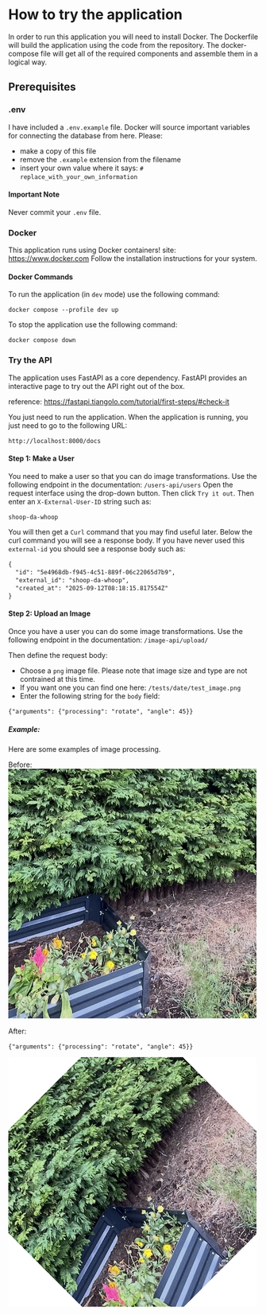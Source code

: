 # How to try the application

In order to run this application you will need to install Docker.
The Dockerfile will build the application using the code from the repository.
The docker-compose file will get all of the required components and assemble them in a logical way.

## Prerequisites

### .env
I have included a `.env.example` file. Docker will source important variables for connecting the database from here.
Please:
- make a copy of this file
- remove the `.example` extension from the filename
- insert your own value where it says: `# replace_with_your_own_information`

#### Important Note
Never commit your `.env` file.

### Docker
This application runs using Docker containers!
site: https://www.docker.com
Follow the installation instructions for your system.

#### Docker Commands
To run the application (in `dev` mode) use the following command:
```
docker compose --profile dev up
```
To stop the application use the following command:
```
docker compose down
```


### Try the API
The application uses FastAPI as a core dependency.
FastAPI provides an interactive page to try out the API right out of the box.

reference: https://fastapi.tiangolo.com/tutorial/first-steps/#check-it

You just need to run the application.
When the application is running, you just need to go to the following URL:
```
http://localhost:8000/docs
```

#### Step 1: Make a User

You need to make a user so that you can do image transformations.
Use the following endpoint in the documentation:
`/users-api/users`
Open the request interface using the drop-down button.
Then click `Try it out`.
Then enter an `X-External-User-ID` string such as:
```terminaloutput
shoop-da-whoop
```
You will then get a `Curl` command that you may find useful later.
Below the curl command you will see a response body.
If you have never used this `external-id` you should see a response body such as:
```terminaloutput
{
  "id": "5e4968db-f945-4c51-889f-06c22065d7b9",
  "external_id": "shoop-da-whoop",
  "created_at": "2025-09-12T08:18:15.817554Z"
}
```

#### Step 2: Upload an Image

Once you have a user you can do some image transformations.
Use the following endpoint in the documentation:
`/image-api/upload/`

Then define the request body:
- Choose a `png` image file. Please note that image size and type are not contrained at this time.
- If you want one you can find one here: `/tests/date/test_image.png`
- Enter the following string for the `body` field:
```terminaloutput
{"arguments": {"processing": "rotate", "angle": 45}}
```

##### Example:

Here are some examples of image processing.

Before:
![Screenshot 2025-09-11 at 19.02.57.png](../assets/images/Screenshot%202025-09-11%20at%2019.02.57.png)

After:
```terminaloutput
{"arguments": {"processing": "rotate", "angle": 45}}
```
![e253d013-5796-4099-abcf-f20bcf368d78.png](../assets/images/e253d013-5796-4099-abcf-f20bcf368d78.png)
    